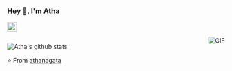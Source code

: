 ### Hey 👋, I'm Atha

</a>
<a href="https://www.facebook.com/atha.nagata">
  <img align="left" alt="Mehdi's Instagram" width="22px" src="https://cdn.jsdelivr.net/npm/simple-icons@v3/icons/facebook.svg" />
</a>

<br />
<br />


  <img align="right" alt="GIF" src="https://i.pinimg.com/originals/e4/26/70/e426702edf874b181aced1e2fa5c6cde.gif" />


![Atha's github stats](https://github-readme-stats.vercel.app/api?username=athanagata&show_icons=true&hide_border=true)

⭐️ From [athanagata](https://github.com/athanagata)

